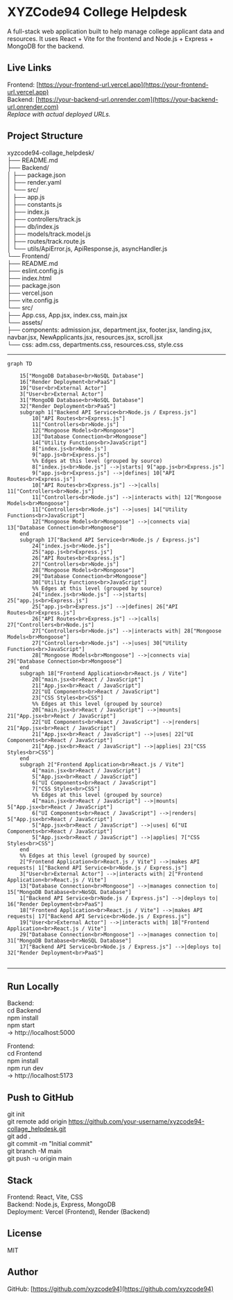 # XYZCode94 College Helpdesk

A full-stack web application built to help manage college applicant data and resources. It uses React + Vite for the frontend and Node.js + Express + MongoDB for the backend.

## Live Links
Frontend: [https://your-frontend-url.vercel.app](https://your-frontend-url.vercel.app)  
Backend: [https://your-backend-url.onrender.com](https://your-backend-url.onrender.com)  
*Replace with actual deployed URLs.*

## Project Structure
xyzcode94-collage_helpdesk/  
├── README.md  
├── Backend/  
│   ├── package.json  
│   ├── render.yaml  
│   └── src/  
│       ├── app.js  
│       ├── constants.js  
│       ├── index.js  
│       ├── controllers/track.js  
│       ├── db/index.js  
│       ├── models/track.model.js  
│       ├── routes/track.route.js  
│       └── utils/ApiError.js, ApiResponse.js, asyncHandler.js  
└── Frontend/  
    ├── README.md  
    ├── eslint.config.js  
    ├── index.html  
    ├── package.json  
    ├── vercel.json  
    ├── vite.config.js  
    └── src/  
        ├── App.css, App.jsx, index.css, main.jsx  
        └── assets/  
            ├── components: admission.jsx, department.jsx, footer.jsx, landing.jsx, navbar.jsx, NewApplicants.jsx, resources.jsx, scroll.jsx  
            └── css: adm.css, departments.css, resources.css, style.css

---
```mermaid
graph TD

    15["MongoDB Database<br>NoSQL Database"]
    16["Render Deployment<br>PaaS"]
    19["User<br>External Actor"]
    3["User<br>External Actor"]
    31["MongoDB Database<br>NoSQL Database"]
    32["Render Deployment<br>PaaS"]
    subgraph 1["Backend API Service<br>Node.js / Express.js"]
        10["API Routes<br>Express.js"]
        11["Controllers<br>Node.js"]
        12["Mongoose Models<br>Mongoose"]
        13["Database Connection<br>Mongoose"]
        14["Utility Functions<br>JavaScript"]
        8["index.js<br>Node.js"]
        9["app.js<br>Express.js"]
        %% Edges at this level (grouped by source)
        8["index.js<br>Node.js"] -->|starts| 9["app.js<br>Express.js"]
        9["app.js<br>Express.js"] -->|defines| 10["API Routes<br>Express.js"]
        10["API Routes<br>Express.js"] -->|calls| 11["Controllers<br>Node.js"]
        11["Controllers<br>Node.js"] -->|interacts with| 12["Mongoose Models<br>Mongoose"]
        11["Controllers<br>Node.js"] -->|uses| 14["Utility Functions<br>JavaScript"]
        12["Mongoose Models<br>Mongoose"] -->|connects via| 13["Database Connection<br>Mongoose"]
    end
    subgraph 17["Backend API Service<br>Node.js / Express.js"]
        24["index.js<br>Node.js"]
        25["app.js<br>Express.js"]
        26["API Routes<br>Express.js"]
        27["Controllers<br>Node.js"]
        28["Mongoose Models<br>Mongoose"]
        29["Database Connection<br>Mongoose"]
        30["Utility Functions<br>JavaScript"]
        %% Edges at this level (grouped by source)
        24["index.js<br>Node.js"] -->|starts| 25["app.js<br>Express.js"]
        25["app.js<br>Express.js"] -->|defines| 26["API Routes<br>Express.js"]
        26["API Routes<br>Express.js"] -->|calls| 27["Controllers<br>Node.js"]
        27["Controllers<br>Node.js"] -->|interacts with| 28["Mongoose Models<br>Mongoose"]
        27["Controllers<br>Node.js"] -->|uses| 30["Utility Functions<br>JavaScript"]
        28["Mongoose Models<br>Mongoose"] -->|connects via| 29["Database Connection<br>Mongoose"]
    end
    subgraph 18["Frontend Application<br>React.js / Vite"]
        20["main.jsx<br>React / JavaScript"]
        21["App.jsx<br>React / JavaScript"]
        22["UI Components<br>React / JavaScript"]
        23["CSS Styles<br>CSS"]
        %% Edges at this level (grouped by source)
        20["main.jsx<br>React / JavaScript"] -->|mounts| 21["App.jsx<br>React / JavaScript"]
        22["UI Components<br>React / JavaScript"] -->|renders| 21["App.jsx<br>React / JavaScript"]
        21["App.jsx<br>React / JavaScript"] -->|uses| 22["UI Components<br>React / JavaScript"]
        21["App.jsx<br>React / JavaScript"] -->|applies| 23["CSS Styles<br>CSS"]
    end
    subgraph 2["Frontend Application<br>React.js / Vite"]
        4["main.jsx<br>React / JavaScript"]
        5["App.jsx<br>React / JavaScript"]
        6["UI Components<br>React / JavaScript"]
        7["CSS Styles<br>CSS"]
        %% Edges at this level (grouped by source)
        4["main.jsx<br>React / JavaScript"] -->|mounts| 5["App.jsx<br>React / JavaScript"]
        6["UI Components<br>React / JavaScript"] -->|renders| 5["App.jsx<br>React / JavaScript"]
        5["App.jsx<br>React / JavaScript"] -->|uses| 6["UI Components<br>React / JavaScript"]
        5["App.jsx<br>React / JavaScript"] -->|applies| 7["CSS Styles<br>CSS"]
    end
    %% Edges at this level (grouped by source)
    2["Frontend Application<br>React.js / Vite"] -->|makes API requests| 1["Backend API Service<br>Node.js / Express.js"]
    3["User<br>External Actor"] -->|interacts with| 2["Frontend Application<br>React.js / Vite"]
    13["Database Connection<br>Mongoose"] -->|manages connection to| 15["MongoDB Database<br>NoSQL Database"]
    1["Backend API Service<br>Node.js / Express.js"] -->|deploys to| 16["Render Deployment<br>PaaS"]
    18["Frontend Application<br>React.js / Vite"] -->|makes API requests| 17["Backend API Service<br>Node.js / Express.js"]
    19["User<br>External Actor"] -->|interacts with| 18["Frontend Application<br>React.js / Vite"]
    29["Database Connection<br>Mongoose"] -->|manages connection to| 31["MongoDB Database<br>NoSQL Database"]
    17["Backend API Service<br>Node.js / Express.js"] -->|deploys to| 32["Render Deployment<br>PaaS"]


```

---


## Run Locally
Backend:  
cd Backend  
npm install  
npm start  
→ http://localhost:5000  

Frontend:  
cd Frontend  
npm install  
npm run dev  
→ http://localhost:5173

## Push to GitHub
git init  
git remote add origin https://github.com/your-username/xyzcode94-collage_helpdesk.git  
git add .  
git commit -m "Initial commit"  
git branch -M main  
git push -u origin main

## Stack
Frontend: React, Vite, CSS  
Backend: Node.js, Express, MongoDB  
Deployment: Vercel (Frontend), Render (Backend)

## License
MIT

## Author
GitHub: [https://github.com/xyzcode94](https://github.com/xyzcode94)
